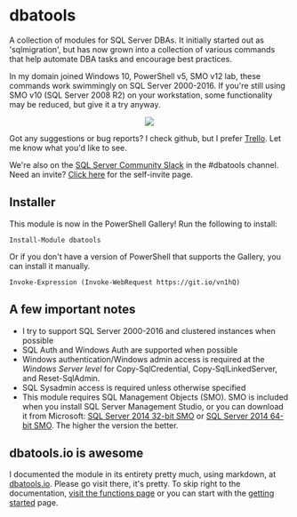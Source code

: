 # dbatools
A collection of modules for SQL Server DBAs. It initially started out as 'sqlmigration', but has now grown into a collection of various commands that help automate DBA tasks and encourage best practices.

In my domain joined Windows 10, PowerShell v5, SMO v12 lab, these commands work swimmingly on SQL Server 2000-2016. If you're still using SMO v10 (SQL Server 2008 R2) on your workstation, some functionality may be reduced, but give it a try anyway. 

<p align="center"><img src=https://blog.netnerds.net/wp-content/uploads/2016/05/dbatools.png></p>

Got any suggestions or bug reports? I check github, but I prefer <a href=https://trello.com/b/LcvGHeTF/dbatools>Trello</a>. Let me know what you'd like to see.

We're also on the <a href="https://sqlcommunity.slack.com">SQL Server Community Slack</a> in the #dbatools channel. Need an invite? <a href="https://dbatools.io/slack/">Click here</a> for the self-invite page.

Installer
--------------
This module is now in the PowerShell Gallery! Run the following to install:

    Install-Module dbatools
    
Or if you don't have a version of PowerShell that supports the Gallery, you can install it manually.

    Invoke-Expression (Invoke-WebRequest https://git.io/vn1hQ)

A few important notes
--------------
 - I try to support SQL Server 2000-2016 and clustered instances when possible
 - SQL Auth and Windows Auth are supported when possible
 - Windows authentication/Windows admin access is required at the *Windows Server level* for Copy-SqlCredential, Copy-SqlLinkedServer, and Reset-SqlAdmin.
 - SQL Sysadmin access is required unless otherwise specified
 - This module requires SQL Management Objects (SMO). SMO is included when you install SQL Server Management Studio, or you can download it from Microsoft: [SQL Server 2014 32-bit SMO](http://download.microsoft.com/download/1/3/0/13089488-91FC-4E22-AD68-5BE58BD5C014/ENU/x86/SharedManagementObjects.msi) or [SQL Server 2014 64-bit SMO](http://download.microsoft.com/download/1/3/0/13089488-91FC-4E22-AD68-5BE58BD5C014/ENU/x64/SharedManagementObjects.msi). The higher the version the better.


dbatools.io is awesome
--------------
I documented the module in its entirety pretty much, using markdown, at [dbatools.io](https://dbatools.io). Please go visit there, it's pretty. To skip right to the documentation, [visit the functions page](https://dbatools.io/functions/) or you can start with the [getting started](https://dbatools.io/getting-started/) page.